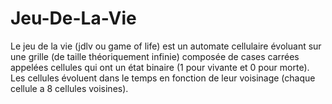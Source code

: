 # Jeu-De-La-Vie
Le jeu de la vie (jdlv ou game of life) est un automate cellulaire évoluant sur une grille (de taille théoriquement infinie) composée de cases carrées appelées cellules qui ont un état binaire (1 pour vivante et 0 pour morte). Les cellules évoluent dans le temps en fonction de leur voisinage (chaque cellule a 8 cellules voisines).
